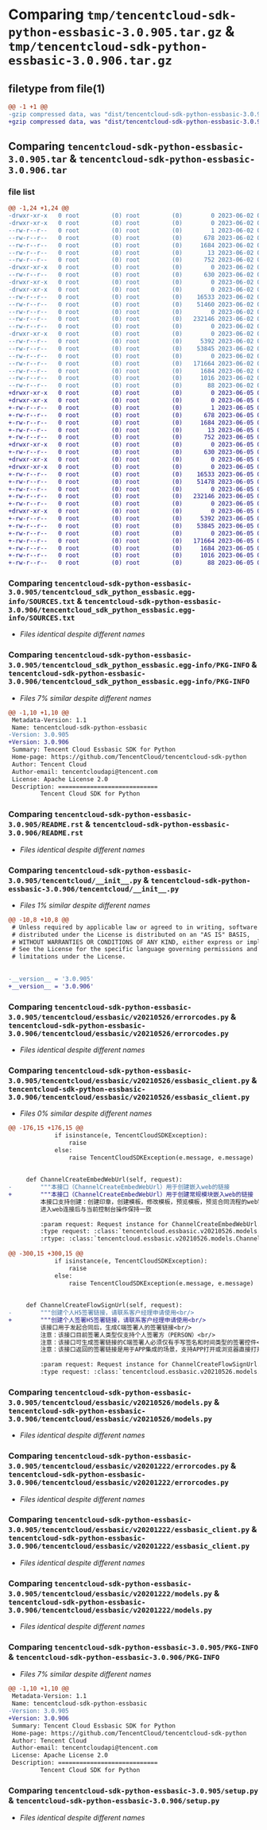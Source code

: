 # Comparing `tmp/tencentcloud-sdk-python-essbasic-3.0.905.tar.gz` & `tmp/tencentcloud-sdk-python-essbasic-3.0.906.tar.gz`

## filetype from file(1)

```diff
@@ -1 +1 @@
-gzip compressed data, was "dist/tencentcloud-sdk-python-essbasic-3.0.905.tar", last modified: Fri Jun  2 00:28:38 2023, max compression
+gzip compressed data, was "dist/tencentcloud-sdk-python-essbasic-3.0.906.tar", last modified: Mon Jun  5 00:34:32 2023, max compression
```

## Comparing `tencentcloud-sdk-python-essbasic-3.0.905.tar` & `tencentcloud-sdk-python-essbasic-3.0.906.tar`

### file list

```diff
@@ -1,24 +1,24 @@
-drwxr-xr-x   0 root         (0) root         (0)        0 2023-06-02 00:28:38.000000 tencentcloud-sdk-python-essbasic-3.0.905/
-drwxr-xr-x   0 root         (0) root         (0)        0 2023-06-02 00:28:38.000000 tencentcloud-sdk-python-essbasic-3.0.905/tencentcloud_sdk_python_essbasic.egg-info/
--rw-r--r--   0 root         (0) root         (0)        1 2023-06-02 00:28:38.000000 tencentcloud-sdk-python-essbasic-3.0.905/tencentcloud_sdk_python_essbasic.egg-info/dependency_links.txt
--rw-r--r--   0 root         (0) root         (0)      678 2023-06-02 00:28:38.000000 tencentcloud-sdk-python-essbasic-3.0.905/tencentcloud_sdk_python_essbasic.egg-info/SOURCES.txt
--rw-r--r--   0 root         (0) root         (0)     1684 2023-06-02 00:28:38.000000 tencentcloud-sdk-python-essbasic-3.0.905/tencentcloud_sdk_python_essbasic.egg-info/PKG-INFO
--rw-r--r--   0 root         (0) root         (0)       13 2023-06-02 00:28:38.000000 tencentcloud-sdk-python-essbasic-3.0.905/tencentcloud_sdk_python_essbasic.egg-info/top_level.txt
--rw-r--r--   0 root         (0) root         (0)      752 2023-06-02 00:28:38.000000 tencentcloud-sdk-python-essbasic-3.0.905/README.rst
-drwxr-xr-x   0 root         (0) root         (0)        0 2023-06-02 00:28:38.000000 tencentcloud-sdk-python-essbasic-3.0.905/tencentcloud/
--rw-r--r--   0 root         (0) root         (0)      630 2023-06-02 00:28:38.000000 tencentcloud-sdk-python-essbasic-3.0.905/tencentcloud/__init__.py
-drwxr-xr-x   0 root         (0) root         (0)        0 2023-06-02 00:28:38.000000 tencentcloud-sdk-python-essbasic-3.0.905/tencentcloud/essbasic/
-drwxr-xr-x   0 root         (0) root         (0)        0 2023-06-02 00:28:38.000000 tencentcloud-sdk-python-essbasic-3.0.905/tencentcloud/essbasic/v20210526/
--rw-r--r--   0 root         (0) root         (0)    16533 2023-06-02 00:28:38.000000 tencentcloud-sdk-python-essbasic-3.0.905/tencentcloud/essbasic/v20210526/errorcodes.py
--rw-r--r--   0 root         (0) root         (0)    51460 2023-06-02 00:28:38.000000 tencentcloud-sdk-python-essbasic-3.0.905/tencentcloud/essbasic/v20210526/essbasic_client.py
--rw-r--r--   0 root         (0) root         (0)        0 2023-06-02 00:28:38.000000 tencentcloud-sdk-python-essbasic-3.0.905/tencentcloud/essbasic/v20210526/__init__.py
--rw-r--r--   0 root         (0) root         (0)   232146 2023-06-02 00:28:38.000000 tencentcloud-sdk-python-essbasic-3.0.905/tencentcloud/essbasic/v20210526/models.py
--rw-r--r--   0 root         (0) root         (0)        0 2023-06-02 00:28:38.000000 tencentcloud-sdk-python-essbasic-3.0.905/tencentcloud/essbasic/__init__.py
-drwxr-xr-x   0 root         (0) root         (0)        0 2023-06-02 00:28:38.000000 tencentcloud-sdk-python-essbasic-3.0.905/tencentcloud/essbasic/v20201222/
--rw-r--r--   0 root         (0) root         (0)     5392 2023-06-02 00:28:38.000000 tencentcloud-sdk-python-essbasic-3.0.905/tencentcloud/essbasic/v20201222/errorcodes.py
--rw-r--r--   0 root         (0) root         (0)    53845 2023-06-02 00:28:38.000000 tencentcloud-sdk-python-essbasic-3.0.905/tencentcloud/essbasic/v20201222/essbasic_client.py
--rw-r--r--   0 root         (0) root         (0)        0 2023-06-02 00:28:38.000000 tencentcloud-sdk-python-essbasic-3.0.905/tencentcloud/essbasic/v20201222/__init__.py
--rw-r--r--   0 root         (0) root         (0)   171664 2023-06-02 00:28:38.000000 tencentcloud-sdk-python-essbasic-3.0.905/tencentcloud/essbasic/v20201222/models.py
--rw-r--r--   0 root         (0) root         (0)     1684 2023-06-02 00:28:38.000000 tencentcloud-sdk-python-essbasic-3.0.905/PKG-INFO
--rw-r--r--   0 root         (0) root         (0)     1016 2023-06-02 00:28:38.000000 tencentcloud-sdk-python-essbasic-3.0.905/setup.py
--rw-r--r--   0 root         (0) root         (0)       88 2023-06-02 00:28:38.000000 tencentcloud-sdk-python-essbasic-3.0.905/setup.cfg
+drwxr-xr-x   0 root         (0) root         (0)        0 2023-06-05 00:34:32.000000 tencentcloud-sdk-python-essbasic-3.0.906/
+drwxr-xr-x   0 root         (0) root         (0)        0 2023-06-05 00:34:32.000000 tencentcloud-sdk-python-essbasic-3.0.906/tencentcloud_sdk_python_essbasic.egg-info/
+-rw-r--r--   0 root         (0) root         (0)        1 2023-06-05 00:34:32.000000 tencentcloud-sdk-python-essbasic-3.0.906/tencentcloud_sdk_python_essbasic.egg-info/dependency_links.txt
+-rw-r--r--   0 root         (0) root         (0)      678 2023-06-05 00:34:32.000000 tencentcloud-sdk-python-essbasic-3.0.906/tencentcloud_sdk_python_essbasic.egg-info/SOURCES.txt
+-rw-r--r--   0 root         (0) root         (0)     1684 2023-06-05 00:34:32.000000 tencentcloud-sdk-python-essbasic-3.0.906/tencentcloud_sdk_python_essbasic.egg-info/PKG-INFO
+-rw-r--r--   0 root         (0) root         (0)       13 2023-06-05 00:34:32.000000 tencentcloud-sdk-python-essbasic-3.0.906/tencentcloud_sdk_python_essbasic.egg-info/top_level.txt
+-rw-r--r--   0 root         (0) root         (0)      752 2023-06-05 00:34:32.000000 tencentcloud-sdk-python-essbasic-3.0.906/README.rst
+drwxr-xr-x   0 root         (0) root         (0)        0 2023-06-05 00:34:32.000000 tencentcloud-sdk-python-essbasic-3.0.906/tencentcloud/
+-rw-r--r--   0 root         (0) root         (0)      630 2023-06-05 00:34:32.000000 tencentcloud-sdk-python-essbasic-3.0.906/tencentcloud/__init__.py
+drwxr-xr-x   0 root         (0) root         (0)        0 2023-06-05 00:34:32.000000 tencentcloud-sdk-python-essbasic-3.0.906/tencentcloud/essbasic/
+drwxr-xr-x   0 root         (0) root         (0)        0 2023-06-05 00:34:32.000000 tencentcloud-sdk-python-essbasic-3.0.906/tencentcloud/essbasic/v20210526/
+-rw-r--r--   0 root         (0) root         (0)    16533 2023-06-05 00:34:32.000000 tencentcloud-sdk-python-essbasic-3.0.906/tencentcloud/essbasic/v20210526/errorcodes.py
+-rw-r--r--   0 root         (0) root         (0)    51478 2023-06-05 00:34:32.000000 tencentcloud-sdk-python-essbasic-3.0.906/tencentcloud/essbasic/v20210526/essbasic_client.py
+-rw-r--r--   0 root         (0) root         (0)        0 2023-06-05 00:34:32.000000 tencentcloud-sdk-python-essbasic-3.0.906/tencentcloud/essbasic/v20210526/__init__.py
+-rw-r--r--   0 root         (0) root         (0)   232146 2023-06-05 00:34:32.000000 tencentcloud-sdk-python-essbasic-3.0.906/tencentcloud/essbasic/v20210526/models.py
+-rw-r--r--   0 root         (0) root         (0)        0 2023-06-05 00:34:32.000000 tencentcloud-sdk-python-essbasic-3.0.906/tencentcloud/essbasic/__init__.py
+drwxr-xr-x   0 root         (0) root         (0)        0 2023-06-05 00:34:32.000000 tencentcloud-sdk-python-essbasic-3.0.906/tencentcloud/essbasic/v20201222/
+-rw-r--r--   0 root         (0) root         (0)     5392 2023-06-05 00:34:32.000000 tencentcloud-sdk-python-essbasic-3.0.906/tencentcloud/essbasic/v20201222/errorcodes.py
+-rw-r--r--   0 root         (0) root         (0)    53845 2023-06-05 00:34:32.000000 tencentcloud-sdk-python-essbasic-3.0.906/tencentcloud/essbasic/v20201222/essbasic_client.py
+-rw-r--r--   0 root         (0) root         (0)        0 2023-06-05 00:34:32.000000 tencentcloud-sdk-python-essbasic-3.0.906/tencentcloud/essbasic/v20201222/__init__.py
+-rw-r--r--   0 root         (0) root         (0)   171664 2023-06-05 00:34:32.000000 tencentcloud-sdk-python-essbasic-3.0.906/tencentcloud/essbasic/v20201222/models.py
+-rw-r--r--   0 root         (0) root         (0)     1684 2023-06-05 00:34:32.000000 tencentcloud-sdk-python-essbasic-3.0.906/PKG-INFO
+-rw-r--r--   0 root         (0) root         (0)     1016 2023-06-05 00:34:32.000000 tencentcloud-sdk-python-essbasic-3.0.906/setup.py
+-rw-r--r--   0 root         (0) root         (0)       88 2023-06-05 00:34:32.000000 tencentcloud-sdk-python-essbasic-3.0.906/setup.cfg
```

### Comparing `tencentcloud-sdk-python-essbasic-3.0.905/tencentcloud_sdk_python_essbasic.egg-info/SOURCES.txt` & `tencentcloud-sdk-python-essbasic-3.0.906/tencentcloud_sdk_python_essbasic.egg-info/SOURCES.txt`

 * *Files identical despite different names*

### Comparing `tencentcloud-sdk-python-essbasic-3.0.905/tencentcloud_sdk_python_essbasic.egg-info/PKG-INFO` & `tencentcloud-sdk-python-essbasic-3.0.906/tencentcloud_sdk_python_essbasic.egg-info/PKG-INFO`

 * *Files 7% similar despite different names*

```diff
@@ -1,10 +1,10 @@
 Metadata-Version: 1.1
 Name: tencentcloud-sdk-python-essbasic
-Version: 3.0.905
+Version: 3.0.906
 Summary: Tencent Cloud Essbasic SDK for Python
 Home-page: https://github.com/TencentCloud/tencentcloud-sdk-python
 Author: Tencent Cloud
 Author-email: tencentcloudapi@tencent.com
 License: Apache License 2.0
 Description: ============================
         Tencent Cloud SDK for Python
```

### Comparing `tencentcloud-sdk-python-essbasic-3.0.905/README.rst` & `tencentcloud-sdk-python-essbasic-3.0.906/README.rst`

 * *Files identical despite different names*

### Comparing `tencentcloud-sdk-python-essbasic-3.0.905/tencentcloud/__init__.py` & `tencentcloud-sdk-python-essbasic-3.0.906/tencentcloud/__init__.py`

 * *Files 1% similar despite different names*

```diff
@@ -10,8 +10,8 @@
 # Unless required by applicable law or agreed to in writing, software
 # distributed under the License is distributed on an "AS IS" BASIS,
 # WITHOUT WARRANTIES OR CONDITIONS OF ANY KIND, either express or implied.
 # See the License for the specific language governing permissions and
 # limitations under the License.
 
 
-__version__ = '3.0.905'
+__version__ = '3.0.906'
```

### Comparing `tencentcloud-sdk-python-essbasic-3.0.905/tencentcloud/essbasic/v20210526/errorcodes.py` & `tencentcloud-sdk-python-essbasic-3.0.906/tencentcloud/essbasic/v20210526/errorcodes.py`

 * *Files identical despite different names*

### Comparing `tencentcloud-sdk-python-essbasic-3.0.905/tencentcloud/essbasic/v20210526/essbasic_client.py` & `tencentcloud-sdk-python-essbasic-3.0.906/tencentcloud/essbasic/v20210526/essbasic_client.py`

 * *Files 0% similar despite different names*

```diff
@@ -176,15 +176,15 @@
             if isinstance(e, TencentCloudSDKException):
                 raise
             else:
                 raise TencentCloudSDKException(e.message, e.message)
 
 
     def ChannelCreateEmbedWebUrl(self, request):
-        """本接口（ChannelCreateEmbedWebUrl）用于创建嵌入web的链接
+        """本接口（ChannelCreateEmbedWebUrl）用于创建常规模块嵌入web的链接
         本接口支持创建：创建印章，创建模板，修改模板，预览模板，预览合同流程的web链接
         进入web连接后与当前控制台操作保持一致
 
         :param request: Request instance for ChannelCreateEmbedWebUrl.
         :type request: :class:`tencentcloud.essbasic.v20210526.models.ChannelCreateEmbedWebUrlRequest`
         :rtype: :class:`tencentcloud.essbasic.v20210526.models.ChannelCreateEmbedWebUrlResponse`
 
@@ -300,15 +300,15 @@
             if isinstance(e, TencentCloudSDKException):
                 raise
             else:
                 raise TencentCloudSDKException(e.message, e.message)
 
 
     def ChannelCreateFlowSignUrl(self, request):
-        """创建个人H5签署链接，请联系客户经理申请使用<br/>
+        """创建个人签署H5签署链接，请联系客户经理申请使用<br/>
         该接口用于发起合同后，生成C端签署人的签署链接<br/>
         注意：该接口目前签署人类型仅支持个人签署方（PERSON）<br/>
         注意：该接口可生成签署链接的C端签署人必须仅有手写签名和时间类型的签署控件<br/>
         注意：该接口返回的签署链接是用于APP集成的场景，支持APP打开或浏览器直接打开，不支持微信小程序嵌入。微信小程序请使用小程序跳转或半屏弹窗的方式<br/>
 
         :param request: Request instance for ChannelCreateFlowSignUrl.
         :type request: :class:`tencentcloud.essbasic.v20210526.models.ChannelCreateFlowSignUrlRequest`
```

### Comparing `tencentcloud-sdk-python-essbasic-3.0.905/tencentcloud/essbasic/v20210526/models.py` & `tencentcloud-sdk-python-essbasic-3.0.906/tencentcloud/essbasic/v20210526/models.py`

 * *Files identical despite different names*

### Comparing `tencentcloud-sdk-python-essbasic-3.0.905/tencentcloud/essbasic/v20201222/errorcodes.py` & `tencentcloud-sdk-python-essbasic-3.0.906/tencentcloud/essbasic/v20201222/errorcodes.py`

 * *Files identical despite different names*

### Comparing `tencentcloud-sdk-python-essbasic-3.0.905/tencentcloud/essbasic/v20201222/essbasic_client.py` & `tencentcloud-sdk-python-essbasic-3.0.906/tencentcloud/essbasic/v20201222/essbasic_client.py`

 * *Files identical despite different names*

### Comparing `tencentcloud-sdk-python-essbasic-3.0.905/tencentcloud/essbasic/v20201222/models.py` & `tencentcloud-sdk-python-essbasic-3.0.906/tencentcloud/essbasic/v20201222/models.py`

 * *Files identical despite different names*

### Comparing `tencentcloud-sdk-python-essbasic-3.0.905/PKG-INFO` & `tencentcloud-sdk-python-essbasic-3.0.906/PKG-INFO`

 * *Files 7% similar despite different names*

```diff
@@ -1,10 +1,10 @@
 Metadata-Version: 1.1
 Name: tencentcloud-sdk-python-essbasic
-Version: 3.0.905
+Version: 3.0.906
 Summary: Tencent Cloud Essbasic SDK for Python
 Home-page: https://github.com/TencentCloud/tencentcloud-sdk-python
 Author: Tencent Cloud
 Author-email: tencentcloudapi@tencent.com
 License: Apache License 2.0
 Description: ============================
         Tencent Cloud SDK for Python
```

### Comparing `tencentcloud-sdk-python-essbasic-3.0.905/setup.py` & `tencentcloud-sdk-python-essbasic-3.0.906/setup.py`

 * *Files identical despite different names*


